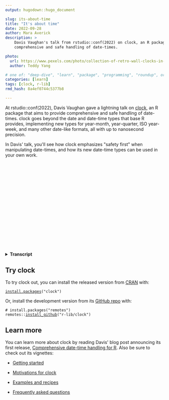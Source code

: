 ```yaml
---
output: hugodown::hugo_document

slug: its-about-time
title: "It's about time"
date: 2022-09-28
author: Mara Averick
description: >
    Davis Vaughan's talk from rstudio::conf(2022) on clock, an R package that aims to provide
    comprehensive and safe handling of date-times.

photo:
  url: https://www.pexels.com/photo/collection-of-retro-wall-clocks-in-antique-store-2168241/
  author: Teddy Yang

# one of: "deep-dive", "learn", "package", "programming", "roundup", or "other"
categories: [learn] 
tags: [clock, r-lib]
rmd_hash: 8a4ef0744c5377b8

---
```


<!--
TODO:
* [x] Look over / edit the post's title in the yaml
* [x] Edit (or delete) the description; note this appears in the Twitter card
* [x] Pick category and tags (see existing with [`hugodown::tidy_show_meta()`](https://rdrr.io/pkg/hugodown/man/use_tidy_post.html))
* [x] Find photo & update yaml metadata
* [x] Create `thumbnail-sq.jpg`; height and width should be equal
* [x] Create `thumbnail-wd.jpg`; width should be >5x height
* [x] [`hugodown::use_tidy_thumbnails()`](https://rdrr.io/pkg/hugodown/man/use_tidy_post.html)
* [ ] Add intro sentence, e.g. the standard tagline for the package
* [ ] [`usethis::use_tidy_thanks()`](https://usethis.r-lib.org/reference/use_tidy_thanks.html)
-->

At rstudio::conf(2022), Davis Vaughan gave a lightning talk on [clock](https://clock.r-lib.org/), an R package that aims to provide comprehensive and safe handling of date-times. clock goes beyond the date and date-time types that base R provides, implementing new types for year-month, year-quarter, ISO year-week, and many other date-like formats, all with up to nanosecond precision.

In Davis' talk, you'll see how clock emphasizes "safety first" when manipulating date-times, and how its new date-time types can be used in your own work.

<script src="https://fast.wistia.com/embed/medias/pzuyostdz8.jsonp" async></script>
<script src="https://fast.wistia.com/assets/external/E-v1.js" async></script>

<div class="wistia_responsive_padding" style="padding:56.25% 0 0 0;position:relative;">

<div class="wistia_responsive_wrapper" style="height:100%;left:0;position:absolute;top:0;width:100%;">

<div class="wistia_embed wistia_async_pzuyostdz8 videoFoam=true" style="height:100%;position:relative;width:100%">

<div class="wistia_swatch" style="height:100%;left:0;opacity:0;overflow:hidden;position:absolute;top:0;transition:opacity 200ms;width:100%;">

<img src="https://fast.wistia.com/embed/medias/pzuyostdz8/swatch" style="filter:blur(5px);height:100%;object-fit:contain;width:100%;" alt="" aria-hidden="true" onload="this.parentNode.style.opacity=1;" />

</div>

</div>

</div>

</div>

<details>
<summary>
<strong>Transcript</strong>
</summary>

I am here to talk about time, which is obviously everyone's favorite subject. In particular, I'm actually here to talk about a package called clock.

So, clock is a date time manipulation library kind of in the same way that lubridate is a date time manipulation library. It does things you might expect add dates, subtract dates, format and parse them. All kinds of other manipulation. If you get anything out of this talk, it's really that clock is not here to replace lubridate in any way. The only idea would be that in the end clock might be a back end for lubridate in the same way that dtplyr or dbplyr are different types of back ends for dplyr. And I'm not even going to spend the rest of this talk talking about features that overlap with lubridate.

Instead, I want to talk about things that are pretty unique to clock. One of those is safety. And one of those is calendars.

Because I only have 5 minutes, I'm going to do that with one date, January 30th of this year. Safety is built into clock from the ground up to hopefully avoid issues like this, time zone issues, invalid date issues, things that are pretty common when you're working with time series and just drive you up the wall.

So let's jump into safety. Here's a timeline. This is January 30th, our date in question marked in blue on our timeline. It continues through to February. On the next line, you'll see this gap between February and March because February only has 28 days, but January had 31, so it doesn't necessarily map 1 to 1. If I were to ask you this seemingly innocuous question. Please add one month to this date. What would you get?

Well, if we were to ask lubridate, it gives you a somewhat reasonable answer of NA. There is nothing that maps 1 to 1 from January 30th to something in February, maybe. And there's nothing particularly wrong with this except for the fact that it's not the most useful answer. Generally, you'll be running this code and it happens silently. And then five steps downstream. All of a sudden, you discover there's some NAs here. Like, I didn't have those to begin with. Where did those come from? And you have to backtrack up through your calculations and figure out why they appeared.

If you were to ask clock this question with add months, it actually gives you an error in this special case by default. It says, whoa, hold up. There's something wrong here. Go look at location 1. If you had a vector, it might be location five, seven, whatever. And check out the invalid argument to learn more about this case. You go and you look at the documentation and you come out with the idea that maybe I could set this thing called invalid equals previous. That allows you to say, give me the previous valid date when I have this kind of problem. That's the end of February. I think that's a pretty reasonable result in this case. But you also might want to say, depending on your specific problem, invalid equals next to map forward to the beginning of March instead. If you actually do like that lubridate behavior, that's fine. You can say invalid equals NA any time that occurs, you'll get an NA instead. So that's about safety.

Let's talk about calendars. Calendars are just the idea of a way to represent a unique point in time. With our date in question, we could use a calendar called year month day to represent this date using three components the year, the month, and the day of the month. But this isn't the only way you could represent this date. You could also use the year and the day of the year, or you could use one of these many other calendar types that are built into clock.

If your finance person, you might be particularly interested in year quarter day, which uses a true fiscal year to represent your date. These are really nice because they're all convertible to each other. You can work with any particular calendar type and say you need to get the quarter out. You convert to year quarter day, you do manipulation over there, you convert back. It's obviously convertible with the date in POSIXct as well, since those are the date time types that you're most likely to start out with.

The other really neat thing that I find really fun about these calendar types is that they have what's known as variable precision. These are all day precision calendar types at this point, but we could narrow that down to month precision as needed. And you've got a built-in year month type in clock. Similarly, you could have a built-in year quarter type. You can actually go the other way, too. You can widen it out all the way to nanoseconds if you need it.

The last thing I'll say is that clock is completely compatible with some of the other packages you might be familiar with that I've created called slider and IVs. Slider is one for rolling averages, so you can use clock types as the index to say, give me a rolling average. looking back four or five quarters IVs is a relatively new package. You might not have heard of this one yet, but it deals with date ranges and you can use clock types as the components of those ranges.

So to sum up, lubridate is not going anywhere. Don't worry, but please try clock for enhanced safety in these powerful new types. Thank you.
</details>

## Try clock

To try clock out, you can install the released version from [CRAN](https://cran.r-project.org/) with:

<div class="highlight">

<pre class='chroma'><code class='language-r' data-lang='r'><span><span class='nf'><a href='https://rdrr.io/r/utils/install.packages.html'>install.packages</a></span><span class='o'>(</span><span class='s'>"clock"</span><span class='o'>)</span></span></code></pre>

</div>

Or, install the development version from its [GitHub repo](https://github.com/r-lib/clock) with:

<div class="highlight">

<pre class='chroma'><code class='language-r' data-lang='r'><span><span class='c'># install.packages("remotes")</span></span>
<span><span class='nf'>remotes</span><span class='nf'>::</span><span class='nf'><a href='https://remotes.r-lib.org/reference/install_github.html'>install_github</a></span><span class='o'>(</span><span class='s'>"r-lib/clock"</span><span class='o'>)</span></span></code></pre>

</div>

## Learn more

You can learn more about clock by reading Davis' blog post announcing its first release, [Comprehensive date-time handling for R](https://www.tidyverse.org/blog/2021/03/clock-0-1-0/). Also be sure to check out its vignettes:

-   [Getting started](https://clock.r-lib.org/articles/clock.html)

-   [Motivations for clock](https://clock.r-lib.org/articles/articles/motivations.html)

-   [Examples and recipes](https://clock.r-lib.org/articles/recipes.html)

-   [Frequently asked questions](https://clock.r-lib.org/articles/faq.html)

